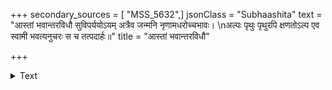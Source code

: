 +++
secondary_sources = [ "MSS_5632",]
jsonClass = "Subhaashita"
text = "आस्तां भवान्तरविधौ सुविपर्ययोऽयम् अत्रैव जन्मनि नृणामधरोच्चभावः।  \nअल्पः पृथुः पृथुरपि क्षणतोऽल्प एव स्वामी भवत्यनुचरः स च तत्पदार्हः॥"
title = "आस्तां भवान्तरविधौ"

+++

<details><summary>Text</summary>

आस्तां भवान्तरविधौ सुविपर्ययोऽयम् अत्रैव जन्मनि नृणामधरोच्चभावः।  
अल्पः पृथुः पृथुरपि क्षणतोऽल्प एव स्वामी भवत्यनुचरः स च तत्पदार्हः॥
</details>
